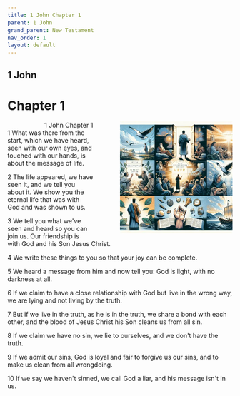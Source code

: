 ```yaml
---
title: 1 John Chapter 1
parent: 1 John
grand_parent: New Testament
nav_order: 1
layout: default
---
```


## 1 John

# Chapter 1

<div style="clear: both; text-align: right;">
    <div style="max-width: 50%; height: auto; float: right; margin: 0 0 10px 10px; padding-left: 10%;">
        <img src="/assets/Image/1 John/500/1.jpg" alt="1 John Chapter 1" class="chapter-image">
    </div>
    <figcaption style="font-size: 14px; text-align: right;">1 John Chapter 1</figcaption>
</div>
1 What was there from the start, which we have heard, seen with our own eyes, and touched with our hands, is about the message of life.

2 The life appeared, we have seen it, and we tell you about it. We show you the eternal life that was with God and was shown to us.

3 We tell you what we've seen and heard so you can join us. Our friendship is with God and his Son Jesus Christ.

4 We write these things to you so that your joy can be complete.

5 We heard a message from him and now tell you: God is light, with no darkness at all.

6 If we claim to have a close relationship with God but live in the wrong way, we are lying and not living by the truth.

7 But if we live in the truth, as he is in the truth, we share a bond with each other, and the blood of Jesus Christ his Son cleans us from all sin.

8 If we claim we have no sin, we lie to ourselves, and we don't have the truth.

9 If we admit our sins, God is loyal and fair to forgive us our sins, and to make us clean from all wrongdoing.

10 If we say we haven't sinned, we call God a liar, and his message isn't in us.


